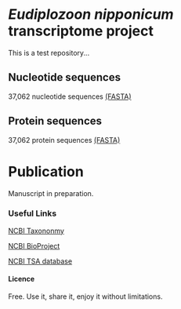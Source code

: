# *Eudiplozoon nipponicum* transcriptome project
This is a test repository...

## Nucleotide sequences
37,062 nucleotide sequences [(FASTA)](../E_nip_transcriptome_nucl_final.zip)

## Protein sequences
37,062 protein sequences [(FASTA)](../E_nip_transcriptome_aa_final.zip)

# Publication
Manuscript in preparation. 

### Useful Links
[NCBI Taxononmy](https://www.ncbi.nlm.nih.gov/Taxonomy/Browser/wwwtax.cgi?id=116851)

[NCBI BioProject](https://www.ncbi.nlm.nih.gov/bioproject/?term=txid116851[Organism:noexp])

[NCBI TSA database](https://www.ncbi.nlm.nih.gov/nuccore/GFYM00000000.1)

#### Licence
Free. Use it, share it, enjoy it without limitations. 
